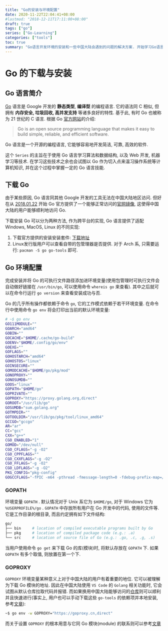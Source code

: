 ```yaml
---
title: "Go的安装与环境配置"
date: 2020-11-22T22:04:41+08:00
#lastmod: "2018-12-11T17:11:00+08:00"
draft: true
tags: ["go"]
series: ["Go-Learning"]
categories: ["tools"]
toc: true
summary: "Go语言开发环境的安装和一些中国大陆会遇到的问题的解决方案. 开始学习Go语言来丰富自己的知识和技能!"
---
```


# Go 的下载与安装

## Go 语言简介

[Go][1] 语言是 Google 开发的 **静态类型**, **编译型** 的编程语言. 它的语法同 C 相似, 但拥有 **内存安全, 垃圾回收, 高并发支持** 等诸多良好的特性. 基于此, 有时 Go 也被称为 21 世纪的 C 语言. 根据 Go [官方网站][2]的介绍:

> Go is an open source programming language that makes it easy to build simple, reliable, and efficient software. 

Go 语言是一个开源的编程语言, 它能够容易地开发简洁, 可靠, 高效的软件. 

这个 `Series` 的主旨在于使用 Go 语言学习算法和数据结构, 以及 Web 开发, 机器学习等技术. 在学习这些技术之余也会试图以 Go 作为切入点来温习操作系统等计算机知识, 并在这个过程中掌握一定的 Go 语言技能.

## 下载 Go

由于某些原因, Go 语言同其他 Google 开发的工具无法在中国大陆地区访问. 但好在从 [2018.01.22][4] 开始 Go 官方提供了一个能够正常访问的[官网镜像][3], 这使得中国大陆的用户能够顺利地访问 Go. 

下载安装 Go 可以分为两种方法, 作为跨平台的实现, Go 语言提供了适配 Windows, MacOS, Linux 的不同实现:

1.  下载官方提供的安装安装套件: [下载地址][5]
2.  Linux发行版用户可以查看自带的包管理器是否提供. 对于 Arch 系, 只需要运行: `pacman -S go go-tools` 即可.

## Go 环境配置

完成安装并将 Go 的可执行文件路径添加进环境变量(使用包管理时可执行文件会自动做好链接在 `/usr/bin/go`, 可以使用命令 `whereis go` 来查看). 其中之后就可以在命令行运行 `go version` 来查看安装成功与否. 

Go 的几乎所有操作都依赖于命令 `go`, 它的工作模式依赖于若干环境变量. 在命令行中使用命令 `go env` 将会打印出当前的默认环境变量:

```bash
# ~$ go env
GO111MODULE=""
GOARCH="amd64"
GOBIN=""
GOCACHE="$HOME/.cache/go-build"
GOENV="$HOME/.config/go/env"
GOEXE=""
GOFLAGS=""
GOHOSTARCH="amd64"
GOHOSTOS="linux"
GOINSECURE=""
GOMODCACHE="$HOME/go/pkg/mod"
GONOPROXY=""
GONOSUMDB=""
GOOS="linux"
GOPATH="$HOME/go"
GOPRIVATE=""
GOPROXY="https://proxy.golang.org,direct"
GOROOT="/usr/lib/go"
GOSUMDB="sum.golang.org"
GOTMPDIR=""
GOTOOLDIR="/usr/lib/go/pkg/tool/linux_amd64"
GCCGO="gccgo"
AR="ar"
CC="gcc"
CXX="g++"
CGO_ENABLED="1"
GOMOD="/dev/null"
CGO_CFLAGS="-g -O2"
CGO_CPPFLAGS=""
CGO_CXXFLAGS="-g -O2"
CGO_FFLAGS="-g -O2"
CGO_LDFLAGS="-g -O2"
PKG_CONFIG="pkg-config"
GOGCCFLAGS="-fPIC -m64 -pthread -fmessage-length=0 -fdebug-prefix-map=/tmp/go-build194656316=/tmp/go-build -gno-record-gcc-switches"
```

### GOPATH

环境变量 `GOPATH` . 默认情况对于 Unix 系它为 `$HOME/go`, 对于 Windows 它为 `%USERPROFILE%/go` . `GOPATH` 中存放所有用户在 Go 开发中的代码, 使用的文件等. 它是工作目录的根目录, 而且约定拥有如下文件结构:

```bash
go/
├── bin     # location of compiled executable programs built by Go
├── pkg     # location of compiled package code (e.g.: .a)
└── src     # location of source file of Go (e.g.: .go, .c, .g, .s)
```

当用户使用命令 `go get` 来下载 Go 的库(模块)时, 将默认存放在 `GOPATH` 下. 如果 `GOPATH` 有多个取值, 则放置在第一个下. 

### GOPROXY

`GOPROXY` 环境变量某种意义上对于中国大陆的用户有着重要的地位. 它可以被理解为下载 Go 模块的地址. 因此在中国大陆使用 `VS Code` 的 `Golang` 相关功能时, 它会试图从默认仓库拉取代码并报错. 而如果换用中国大陆能够访问的[仓库][6]则可以顺利并且快速进行(事实上, 用户也可以手动下载这些 `go-tools` 的依赖项并本地安装, 参考[文章][8]):

```bash
~$ go env -w GOPROXY="https://goproxy.cn,direct"
```

而关于设置 `GOPROXY` 的根本用意与它同 Go 模块(module) 的联系则可以参考[文章][7]


[1]: https://en.wikipedia.org/wiki/Go_(programming_language)
[2]: https://golang.org/
[3]: https://golang.google.cn/
[4]: https://blog.golang.org/hello-china
[5]: https://golang.google.cn/dl/
[6]: https://goproxy.cn/
[7]: https://blog.golang.org/module-mirror-launch
[8]: https://zhuanlan.zhihu.com/p/53566172